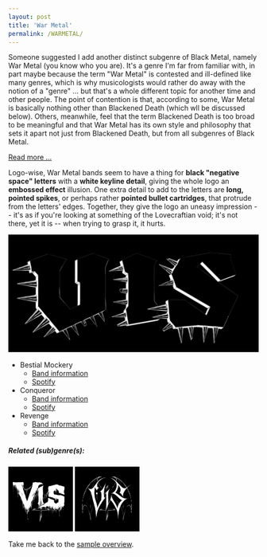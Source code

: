 ```yaml
---
layout: post
title: 'War Metal'
permalink: /WARMETAL/
---
```


Someone suggested I add another distinct subgenre of Black Metal, namely War Metal (you know who you are). It's a genre I'm far from familiar with, in part maybe because the term "War Metal" is contested and ill-defined like many genres, which is why musicologists would rather do away with the notion of a "genre" ... but that's a whole different topic for another time and other people. The point of contention is that, according to some, War Metal is basically nothing other than Blackened Death (which wll be discussed below). Others, meanwhile, feel that the term Blackened Death is too broad to be meaningful and that War Metal has its own style and philosophy that sets it apart not just from Blackened Death, but from all subgenres of Black Metal. 

<script type="text/javascript">
    function toggle_visibility(id) {
       var e = document.getElementById(id);
       if(e.style.display == 'none')
          e.style.display = 'block';
       else
          e.style.display = 'none';
    }
</script>
<a href="#bar" name="bar" onclick="toggle_visibility('foo');">Read more ...</a>
<div id="foo" style="display:none;">

So what is it that makes War Metal (supposedly) unique? Well, it's raw lo-fi and violent. "But isn't all Black Metal raw lo-fi and violent?" No. Yes. But War Metal takes things all the way to the extremes -- of the *extreme*. 

Imagine early-days Thrash and Black Metal being stuck in a loveless relationship. At some point they're like, "Maybe we should spice things up. Let's have a threesome." So then they decide to put out an online ad on an ill-reputable website, because they don't want their friends and coworkers to find out. Years go by without answer ... until finally someone answers. He seems a bit weird and puerile. But beggars can't be choosers. So one night, the couple invites him over. "Why not? We got nothing to lose. It's not like things can get any more stale." Fast forward nine months, a little hell-maker is making everyone's life miserable. That's War Metal in a nutshell. 
<br><br>
Lyrically and thematically, it's all about war, genocide, nuclear holocaust, Satan and blasphemy, and -- war! This is reflected in the genre's visual aesthetics: cartridge belts, gask masks, and goat heads reign here.
<br><br>
Oh, and here's another fun though not widely known fact for you: <strong>Bestial Mockery</strong>'s 2005 split album with <strong>Unholy Massacre</strong>, <italic>Attack of the Morbid Coven</italic>,  is the very first album cover I (under my then-moniker Attar) ever worked on.
<br><br>
</div>

Logo-wise, War Metal bands seem to have a thing for **black "negative space" letters** with a **white keyline detail**, giving the whole logo an **embossed effect** illusion. One extra detail to add to the letters are **long, pointed spikes**, or perhaps rather **pointed bullet cartridges**, that protrude from the letters' edges. Together, they give the logo an uneasy impression -- it's as if you're looking at something of the Lovecraftian void; it's not there, yet it is -- when trying to grasp it, it hurts. 

![War Metal](..\assets\img\projects\proj-8\war.jpg)


<ul>
<li>Bestial Mockery
<ul>
<li><a href="https://www.metal-archives.com/bands/Bestial_Mockery/432" target="_blank" rel="noopener"><span>Band information</span></a></li>
<li><a href="https://open.spotify.com/track/3B45IWIzZMGLWDsS61M0Kt?si=241a1aa61150449f" target="_blank" rel="noopener"><span>Spotify</span></a></li>
</ul>
</li>

<li>Conqueror
<ul>
<li><a href="https://www.metal-archives.com/bands/Conqueror/3502" target="_blank" rel="noopener"><span>Band information</span></a></li>
<li><a href="https://open.spotify.com/track/4LCN6rlqRF0dGVZIjG4JLC?si=a1badaf9dc87444f" target="_blank" rel="noopener"><span>Spotify</span></a></li>
</ul>
</li>

<li>Revenge
<ul>
<li><a href="https://www.metal-archives.com/bands/Vital_Remains/720" target="_blank" rel="noopener"><span>Band information</span></a></li>
<li><a href="https://open.spotify.com/track/2hcbW4tEpCEo9NLNbwhVb8?si=a498dcc33d894274" target="_blank" rel="noopener"><span>Spotify</span></a></li>
</ul>
</li>
</ul>

##### Related (sub)genre(s):
[<img src="..\assets\img\projects\proj-9\blackeneddeath.jpg" alt="Blackened Death Metal" width=130 >](/BLACKENEDDEATH/)
[<img src="..\assets\img\projects\proj-9\black2.jpg" alt="Black Metal" width=130 >](/BLACKMETAL/)

Take me back to the [sample overview](../projects/proj-8).